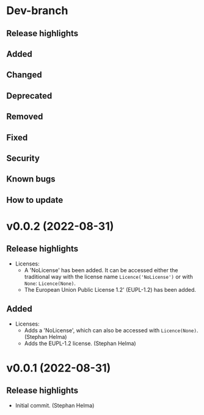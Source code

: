 # Dev-branch

## Release highlights
## Added
## Changed
## Deprecated
## Removed
## Fixed
## Security
## Known bugs
## How to update


# v0.0.2 (2022-08-31)

## Release highlights

- Licenses:
    - A 'NoLicense' has been added. It can be accessed either the traditional
      way with the license name `Licence('NoLicense')` or with `None`:
      `Licence(None)`.
    - The European Union Public License 1.2' (EUPL-1.2) has been added.

## Added

- Licenses:
    - Adds a 'NoLicense', which can also be accessed with `Licence(None)`.
      (Stephan Helma)
    - Adds the EUPL-1.2 license. (Stephan Helma)


# v0.0.1 (2022-08-31)

## Release highlights

- Initial commit. (Stephan Helma)
